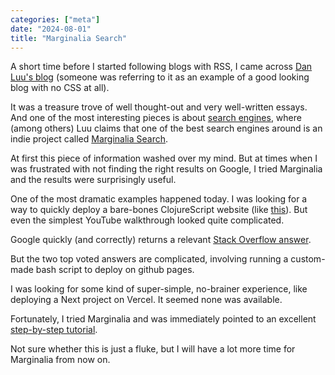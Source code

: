 ```yaml
---
categories: ["meta"]
date: "2024-08-01"
title: "Marginalia Search"
---
```


A short time before I started following blogs with RSS, I came across [Dan Luu's blog](https://danluu.com/) (someone was referring to it as an example of a good looking blog with no CSS at all).

It was a treasure trove of well thought-out and very well-written essays.  And one of the most interesting pieces is about [search engines](https://danluu.com/seo-spam/), where (among others) Luu claims that one of the best search engines around is an indie project called [Marginalia Search](https://search.marginalia.nu/).

At first this piece of information washed over my mind.  But at times when I was frustrated with not finding the right results on Google, I tried Marginalia and the results were surprisingly useful.

One of the most dramatic examples happened today.  I was looking for a way to quickly deploy a bare-bones ClojureScript website (like [this](https://github.com/3willows/demo-clojurescript-gh-pages)).  But even the simplest YouTube walkthrough looked quite complicated. 

Google quickly (and correctly) returns a relevant [Stack Overflow answer](https://stackoverflow.com/questions/37667931/how-do-i-deploy-a-single-page-app-written-in-clojurescript-figwheel-to-a-stat).  

But the two top voted answers are complicated, involving running a custom-made bash script to deploy on github pages.  

I was looking for some kind of super-simple, no-brainer experience, like deploying a Next project on Vercel.  It seemed none was available.

Fortunately, I tried Marginalia and was immediately pointed to an excellent [step-by-step tutorial](https://betweentwoparens.com/blog/deploy-clojurescript-to-github-pages/).

Not sure whether this is just a fluke, but I will have a lot more time for Marginalia from now on.